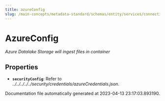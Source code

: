 ```yaml
---
title: azureConfig
slug: /main-concepts/metadata-standard/schemas/entity/services/connections/database/datalake/azureconfig
---
```


# AzureConfig

*Azure Datalake Storage will ingest files in container*

## Properties

- **`securityConfig`**: Refer to *../../../../../security/credentials/azureCredentials.json*.


Documentation file automatically generated at 2023-04-13 23:17:03.893190.

